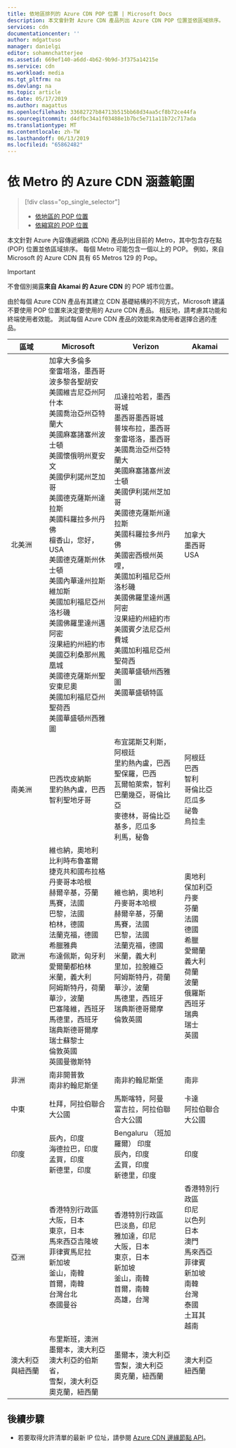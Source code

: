 ```yaml
---
title: 依地區排列的 Azure CDN POP 位置 | Microsoft Docs
description: 本文會針對 Azure CDN 產品列出 Azure CDN POP 位置並依區域排序。
services: cdn
documentationcenter: ''
author: mdgattuso
manager: danielgi
editor: sohamnchatterjee
ms.assetid: 669ef140-a6dd-4b62-9b9d-3f375a14215e
ms.service: cdn
ms.workload: media
ms.tgt_pltfrm: na
ms.devlang: na
ms.topic: article
ms.date: 05/17/2019
ms.author: magattus
ms.openlocfilehash: 33682727b84713b515bb68d34aa5cf8b72ce44fa
ms.sourcegitcommit: d4dfbc34a1f03488e1b7bc5e711a11b72c717ada
ms.translationtype: MT
ms.contentlocale: zh-TW
ms.lasthandoff: 06/13/2019
ms.locfileid: "65862482"
---
```

# <a name="azure-cdn-coverage-by-metro"></a>依 Metro 的 Azure CDN 涵蓋範圍 
> [!div class="op_single_selector"]
> * [依地區的 POP 位置](cdn-pop-locations.md)
> * [依縮寫的 POP 位置](cdn-pop-abbreviations.md)
> 


本文針對 Azure 內容傳遞網路 (CDN) 產品列出目前的 Metro，其中包含存在點 (POP) 位置並依區域排序。 每個 Metro 可能包含一個以上的 POP。 例如，來自 Microsoft 的 Azure CDN 具有 65 Metros 129 的 Pop。 

> [!IMPORTANT]
> 不會個別揭露**來自 Akamai 的 Azure CDN** 的 POP 城市位置。  
> 
> 由於每個 Azure CDN 產品有其建立 CDN 基礎結構的不同方式，Microsoft 建議不要使用 POP 位置來決定要使用的 Azure CDN 產品。 相反地，請考慮其功能和終端使用者效能。 測試每個 Azure CDN 產品的效能來為使用者選擇合適的產品。 
> 

| 區域 | Microsoft | Verizon | Akamai |
| --- | --- | --- | --- |
| 北美洲 | 加拿大多倫多<br />奎雷塔洛，墨西哥<br />波多黎各聖胡安<br />美國維吉尼亞州阿什本<br />美國喬治亞州亞特蘭大<br />美國麻塞諸塞州波士頓<br />美國懷俄明州夏安文<br />美國伊利諾州芝加哥<br /> 美國德克薩斯州達拉斯<br />美國科羅拉多州丹佛<br />檀香山，您好，USA<br />美國德克薩斯州休士頓<br />美國內華達州拉斯維加斯<br />美國加利福尼亞州洛杉磯<br />美國佛羅里達州邁阿密<br />沒果紐約州紐約市<br />美國亞利桑那州鳳凰城<br />美國德克薩斯州聖安東尼奧<br />美國加利福尼亞州聖荷西<br />美國華盛頓州西雅圖 | 瓜達拉哈若，墨西哥城<br />墨西哥墨西哥城<br />普埃布拉，墨西哥<br />奎雷塔洛，墨西哥<br />美國喬治亞州亞特蘭大<br />美國麻塞諸塞州波士頓<br />美國伊利諾州芝加哥<br />美國德克薩斯州達拉斯<br />美國科羅拉多州丹佛<br />美國密西根州英哩，<br />美國加利福尼亞州洛杉磯<br />美國佛羅里達州邁阿密<br />沒果紐約州紐約市<br />美國賓夕法尼亞州費城<br />美國加利福尼亞州聖荷西<br />美國華盛頓州西雅圖<br />美國華盛頓特區 | 加拿大<br />墨西哥<br />USA |
| 南美洲 | 巴西坎皮納斯<br />里約熱內盧，巴西<br />智利聖地牙哥 | 布宜諾斯艾利斯，阿根廷<br />里約熱內盧，巴西<br />聖保羅，巴西<br />瓦爾帕萊索，智利<br />巴蘭幾亞，哥倫比亞<br />麥德林，哥倫比亞<br />基多，厄瓜多<br />利馬，秘魯 | 阿根廷<br />巴西<br />智利<br />哥倫比亞<br />厄瓜多<br />祕魯<br />烏拉圭 |
| 歐洲 | 維也納，奧地利<br />比利時布魯塞爾<br />捷克共和國布拉格<br />丹麥哥本哈根<br /> 赫爾辛基，芬蘭<br />馬賽，法國<br />巴黎，法國<br />柏林，德國<br />法蘭克福，德國<br />希臘雅典<br />布達佩斯，匈牙利<br />愛爾蘭都柏林<br />米蘭，義大利<br />阿姆斯特丹，荷蘭<br />華沙，波蘭<br />巴塞隆維，西班牙<br />馬德里，西班牙<br />瑞典斯德哥爾摩<br />瑞士蘇黎士<br />倫敦英國<br />英國曼徹斯特 | 維也納，奧地利<br />丹麥哥本哈根<br />赫爾辛基，芬蘭<br />馬賽，法國<br />巴黎，法國<br />法蘭克福，德國<br />米蘭，義大利<br />里加，拉脫維亞<br />阿姆斯特丹，荷蘭<br />華沙，波蘭<br />馬德里，西班牙<br />瑞典斯德哥爾摩<br />倫敦英國 | 奧地利<br />保加利亞<br />丹麥<br />芬蘭<br />法國<br />德國<br />希臘<br />愛爾蘭<br />義大利<br />荷蘭<br />波蘭<br />俄羅斯<br />西班牙<br />瑞典<br />瑞士<br />英國 |
| 非洲 | 南非開普敦<br />南非約翰尼斯堡 | 南非約翰尼斯堡 | 南非 |
| 中東 | 杜拜，阿拉伯聯合大公國 | 馬斯喀特，阿曼<br />富吉拉，阿拉伯聯合大公國 | 卡達<br />阿拉伯聯合大公國 |
| 印度 | 辰內，印度<br />海德拉巴，印度<br />孟買，印度<br />新德里，印度 | Bengaluru （班加羅爾） 印度<br />辰內，印度<br />孟買，印度<br />新德里，印度<br /> | 印度 |
| 亞洲 | 香港特別行政區<br />大阪，日本<br />東京，日本<br />馬來西亞吉隆坡<br />菲律賓馬尼拉<br />新加坡<br />釜山，南韓<br />首爾，南韓<br />台灣台北<br />泰國曼谷 | 香港特別行政區<br />巴淡島，印尼<br />雅加達，印尼<br />大阪，日本<br />東京，日本<br />新加坡<br />釜山，南韓<br />首爾，南韓<br />高雄，台灣 | 香港特別行政區<br />印尼<br />以色列<br />日本<br />澳門<br />馬來西亞<br />菲律賓<br />新加坡<br />南韓<br />台灣<br />泰國<br />土耳其<br />越南 |
| 澳大利亞與紐西蘭 | 布里斯班，澳洲<br />墨爾本，澳大利亞<br />澳大利亞的伯斯省，<br />雪梨，澳大利亞<br />奧克蘭，紐西蘭 | 墨爾本，澳大利亞<br />雪梨，澳大利亞<br />奧克蘭，紐西蘭 | 澳大利亞<br />紐西蘭 |


## <a name="next-steps"></a>後續步驟
* 若要取得允許清單的最新 IP 位址，請參閱 [Azure CDN 邊緣節點 API](https://docs.microsoft.com/rest/api/cdn/edgenodes)。

